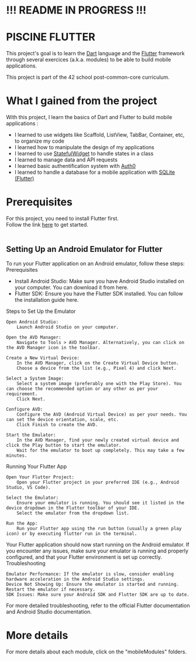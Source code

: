 # !!! README IN PROGRESS !!! #

# PISCINE FLUTTER
This project's goal is to learn the [Dart](https://dart.dev/) language and the [Flutter](https://flutter.dev/) framework through several exercices (a.k.a. modules) to be able to build mobile applications. <br />

This project is part of the 42 school post-common-core curriculum.

# What I gained from the project

With this project, I learn the basics of Dart and Flutter to build mobile applications : <br />
- I learned to use widgets like Scaffold, ListView, TabBar, Container, etc, to organize my code
- I learned how to manipulate the design of my applications
- I learned to use [StatefulWidget](https://api.flutter.dev/flutter/widgets/StatefulWidget-class.html) to handle states in a class
- I learned to manage data and API requests
- I learned basic authentification system with [Auth0](https://auth0.com/)
- I learned to handle a database for a mobile application with [SQLite (Flutter)](https://docs.flutter.dev/cookbook/persistence/sqlite)

# Prerequisites

For this project, you need to install Flutter first. <br />
Follow the link [here](https://docs.flutter.dev/get-started/install) to get started. <br />
<br />

## Setting Up an Android Emulator for Flutter

To run your Flutter application on an Android emulator, follow these steps:
Prerequisites

- Install Android Studio: Make sure you have Android Studio installed on your computer. You can download it from here.
- Flutter SDK: Ensure you have the Flutter SDK installed. You can follow the installation guide here.

Steps to Set Up the Emulator

    Open Android Studio:
        Launch Android Studio on your computer.

    Open the AVD Manager:
        Navigate to Tools > AVD Manager. Alternatively, you can click on the AVD Manager icon in the toolbar.

    Create a New Virtual Device:
        In the AVD Manager, click on the Create Virtual Device button.
        Choose a device from the list (e.g., Pixel 4) and click Next.

    Select a System Image:
        Select a system image (preferably one with the Play Store). You can choose the recommended option or any other as per your requirement.
        Click Next.

    Configure AVD:
        Configure the AVD (Android Virtual Device) as per your needs. You can set the device orientation, scale, etc.
        Click Finish to create the AVD.

    Start the Emulator:
        In the AVD Manager, find your newly created virtual device and click the Play button to start the emulator.
        Wait for the emulator to boot up completely. This may take a few minutes.

Running Your Flutter App

    Open Your Flutter Project:
        Open your Flutter project in your preferred IDE (e.g., Android Studio, VS Code).

    Select the Emulator:
        Ensure your emulator is running. You should see it listed in the device dropdown in the Flutter toolbar of your IDE.
        Select the emulator from the dropdown list.

    Run the App:
        Run your Flutter app using the run button (usually a green play icon) or by executing flutter run in the terminal.

Your Flutter application should now start running on the Android emulator. If you encounter any issues, make sure your emulator is running and properly configured, and that your Flutter environment is set up correctly.
Troubleshooting

    Emulator Performance: If the emulator is slow, consider enabling hardware acceleration in the Android Studio settings.
    Device Not Showing Up: Ensure the emulator is started and running. Restart the emulator if necessary.
    SDK Issues: Make sure your Android SDK and Flutter SDK are up to date.

For more detailed troubleshooting, refer to the official Flutter documentation and Android Studio documentation.

# More details

For more details about each module, click on the "mobileModules" folders.
